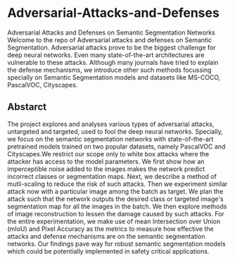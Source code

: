 # Adversarial-Attacks-and-Defenses
Adversarial Attacks and Defenses on Semantic Segmentation Networks
Welcome to the repo of Adversarial attacks and defenses on Semantic Segmentation. Adversarial attacks prove to be the biggest challenge for deep neural networks. Even many state-of-the-art architectures are vulnerable to these attacks. Although many journals have tried to explain the defense mechanisms, we introduce other such methods focussing specially on Semantic Segmentation models and datasets like MS-COCO, PascalVOC, Cityscapes.
## Abstarct
The project explores and analyses various types of adversarial attacks, untargeted and targeted, used to fool the deep neural networks. Specially, we focus on the semantic segmentation networks with state-of-the-art pretrained models trained on two popular datasets, namely PascalVOC and Cityscapes.We restrict our scope only to white box attacks where the attacker has access to the model parameters.
 We first show how an imperceptible noise added to the images makes the network predict incorrect classes or segmentation maps. Next, we describe a method of mutli-scaling to reduce the risk of such attacks. Then we experiment similar attack now with a particular image among the batch as target. We plan the attack such that the network outputs the desired class or targeted image's segmentation map for all the images in the batch. We then explore methods of image reconstruction to lessen the damage caused by such attacks.
For the entire experimentation, we make use of mean Intersection over Union (mIoU) and Pixel Accuracy as the metrics to measure how effective the attacks and defense mechanisms are on the semantic segmentation networks. Our findings pave way for robust semantic segmentation models which could be potentially implemented in safety critical applications.
